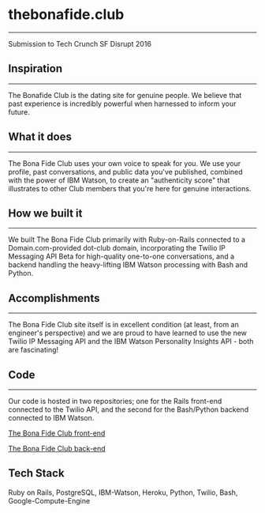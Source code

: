 # thebonafide.club
----
Submission to Tech Crunch SF Disrupt 2016 

## Inspiration 
----
The Bonafide Club is the dating site for genuine people. We believe that past experience is incredibly powerful when harnessed to inform your future. 

## What it does
----
The Bona Fide Club uses your own voice to speak for you. We use your profile, past conversations, and public data you've published, combined with the power of IBM Watson, to create an "authenticity score" that illustrates to other Club members that you're here for genuine interactions.

## How we built it 
----
We built The Bona Fide Club primarily with Ruby-on-Rails connected to a Domain.com-provided dot-club domain, incorporating the Twilio IP Messaging API Beta for high-quality one-to-one conversations, and a backend handling the heavy-lifting IBM Watson processing with Bash and Python.

## Accomplishments 
----
The Bona Fide Club site itself is in excellent condition (at least, from an engineer's perspective) and we are proud to have learned to use the new Twilio IP Messaging API and the IBM Watson Personality Insights API - both are fascinating!

## Code 
----
Our code is hosted in two repositories; one for the Rails front-end connected to the Twilio API, and the second for the Bash/Python backend connected to IBM Watson.

[The Bona Fide Club front-end](https://github.com/milliechan/thebonafideclub)

[The Bona Fide Club back-end](https://github.com/arobb/thebonafideclub-processor)

## Tech Stack 
Ruby on Rails, PostgreSQL, IBM-Watson, Heroku, Python, Twilio, Bash, Google-Compute-Engine 

   

